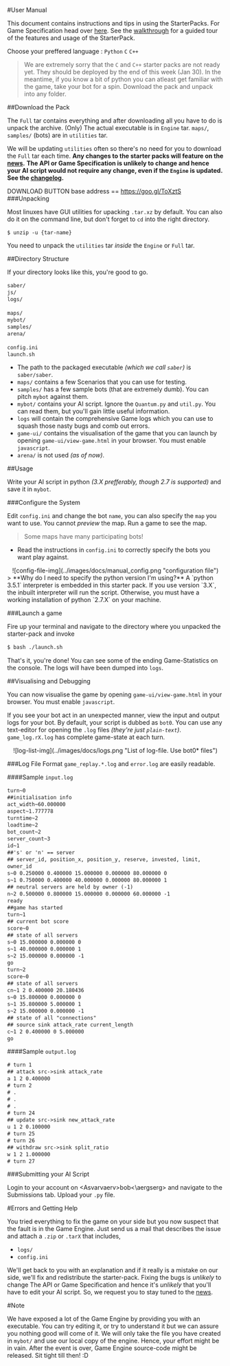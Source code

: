 #User Manual

This document contains instructions and tips in using the StarterPacks. For Game Specification head over [here][2].
See the [walkthrough][1] for a guided tour of the features and usage of the StarterPack.

Choose your preffered language : `Python` `C` `C++`

> We are extremely sorry that the `C` and `C++` starter packs are not ready yet. They should be deployed by the end of this week (Jan 30). In the meantime, if you know a bit of python you can atleast get familiar with the game, take your bot for a spin. Download the pack and unpack into any folder.

##Download the Pack

The `Full` tar contains everything and after downloading all you have to do is unpack the archive.
(Only) The actual executable is in `Engine` tar.
`maps/`, `samples/` (bots) are in `utilities` tar.

We will be updating `utilities` often so there's no need for you to download the `Full` tar each time.
**Any changes to the starter packs will feature on the [news](index.php#news).**
**The API or Game Specification is unlikely to change and hence your AI script would not require any change, even if the `Engine` is updated.**
**See the [changelog](bob16.pythonanywhere.com/media/changelog.txt).**


DOWNLOAD BUTTON
base address == https://goo.gl/ToXztS
###Unpacking

Most linuxes have GUI utilities for upacking `.tar.xz` by default. You can also do it on the command line, but don't forget to `cd` into the right directory.
```
$ unzip -u {tar-name}
```
You need to unpack the `utilities` tar *inside* the `Engine` or `Full` tar.

##Directory Structure

If your directory looks like this, you're good to go.

```
saber/
js/
logs/

maps/
mybot/
samples/
arena/

config.ini
launch.sh
```

* The path to the packaged executable *(which we call `saber`)* is `saber/saber`.
* `maps/` contains a few Scenarios that you can use for testing.
* `samples/` has a few sample bots (that are extremely dumb). You can pitch `mybot` against them.
* `mybot/` contains your AI script. Ignore the `Quantum.py` and `util.py`. You can read them, but you'll gain little useful information.
* `logs` will contain the comprehensive Game logs which you can use to squash those nasty bugs and comb out errors.
* `game-ui/` contains the visualisation of the game that you can launch by opening `game-ui/view-game.html` in your browser. You must enable `javascript`.
* `arena/` is not used *(as of now)*.

##Usage

Write your AI script in python *(3.X prefferably, though 2.7 is supported)* and save it in `mybot`.

###Configure the System

Edit `config.ini` and change the bot `name`, you can also specify the `map` you want to use.
You cannot *preview* the map. Run a game to see the map.
> Some maps have many participating bots!

  + Read the instructions in `config.ini` to correctly specify the bots you want play against.

<center>![config-file-img](../images/docs/manual_config.png "configuration file")</center>
> **Why do I need to specify the python version I'm using?**
A `python 3.5.1` interpreter is embedded in this starter pack. If you use version `3.X`, the inbuilt interpreter will run the script. Otherwise, you must have a working installation of python `2.7.X` on your machine.

###Launch a game

Fire up your terminal and navigate to the directory where you unpacked the starter-pack and invoke
```sh
$ bash ./launch.sh
```
That's it, you're done! You can see some of the ending Game-Statistics on the console.
The logs will have been dumped into `logs`.

##Visualising and Debugging

You can now visualise the game by opening `game-ui/view-game.html` in your browser. You must enable `javascript`.

If you see your bot act in an unexpected manner, view the input and output logs for your bot. By default, your script is dubbed as `bot0`. You can use any text-editor for opening the `.log` files *(they're just *`plain-text`*)*.
`game_log.rX.log` has complete game-state at each turn.

<center>![log-list-img](../images/docs/logs.png "List of log-file. Use bot0* files")</center>

###Log File Format
`game_replay.*.log` and `error.log` are easily readable.

####Sample `input.log`
```
turn~0
##initialisation info
act_width~60.000000
aspect~1.777778
turntime~2
loadtime~2
bot_count~2
server_count~3
id~1
##'s' or 'n' == server
## server_id, position_x, position_y, reserve, invested, limit, owner_id
s~0 0.250000 0.400000 15.000000 0.000000 80.000000 0
s~1 0.750000 0.400000 40.000000 0.000000 80.000000 1
## neutral servers are held by owner (-1)
n~2 0.500000 0.800000 15.000000 0.000000 60.000000 -1
ready
##game has started
turn~1
## current bot score
score~0
## state of all servers
s~0 15.000000 0.000000 0
s~1 40.000000 0.000000 1
s~2 15.000000 0.000000 -1
go
turn~2
score~0
## state of all servers
cn~1 2 0.400000 20.180436
s~0 15.800000 0.000000 0
s~1 35.800000 5.000000 1
s~2 15.000000 0.000000 -1
## state of all "connections"
## source sink attack_rate current_length
c~1 2 0.400000 0 5.000000
go
```

####Sample `output.log`
```
# turn 1
## attack src->sink attack_rate
a 1 2 0.400000
# turn 2
# .
# .
# .
# turn 24
## update src->sink new_attack_rate
u 1 2 0.100000
# turn 25
# turn 26
## withdraw src->sink split_ratio
w 1 2 1.000000
# turn 27
```

###Submitting your AI Script

Login to your account on \<Asvarvaerv>bob<\aergserg> and navigate to the Submissions tab. Upload your `.py` file.

#Errors and Getting Help

You tried everything to fix the game on your side but you now suspect that the fault is in the Game Engine. Just send us a mail that describes the issue and attach a `.zip` or `.tarX` that includes,

* `logs/`
* `config.ini`

We'll get back to you with an explanation and if it really is a mistake on our side, we'll fix and redistribute the starter-pack.
Fixing the bugs is *unlikely* to change The API or Game Specification and hence it's *unlikely* that you'll have to edit your AI script.
So, we request you to stay tuned to the [news][4].

#Note

We have exposed a lot of the Game Engine by providing you with an executable. You can try editing it, or try to understand it but we can assure you nothing good will come of it. We will only take the file you have created in `mybot/` and use our local copy of the engine. Hence, your effort might be in vain. After the event is over, Game Engine source-code might be released. Sit tight till then! :D

[1]: walkthru.html
[2]: ../game_spec.html
[4]: ../index.php#news